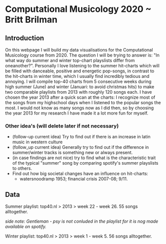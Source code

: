 # Computational Musicology 2020 ~ Britt Brilman

## Introduction
On this webpage I will build my data visualisations for the Computational Musicology course from 2020. The question I will be trying to answer is: "In what way do summer and winter top-chart playslists differ from oneanother?". Personally I love listening to the summer hit-charts which will be filled with danceable, positive and energetic pop-songs, in contrast to the hit-charts in winter time, which I usually find incredibly tedious and annoying. I will compile top-40 charts from 5 consecutive weeks during high summer (June) and winter (Januari: to avoid christmas hits) to make two comparable playlists from 2013 with roughly 120 songs each. I have chosen the year 2013 after a quick scan at the charts: I recognize most of the songs from my highschool days when I listened to the popular songs the most. I would not know as many songs now as I did then, so by choosing the year 2013 for my research I have made it a lot more fun for myself. 

### Other idea's (will delete later if not necessary)
- (follow-up current idea) Try to find out if there is an increase in latin music in western culture
- (follow_up current idea) Generally try to find out if the difference in summer/winter tracks is something new or always present.
- (in case findings are not nice) try to find what is the characteristic trait of the typical "summer" song by comparing spotify's summer playslists to others. 
- Find out how big societal changes have an influence on hit-charts:  
  - watersnoodramp 1953; financial crisis 2007-08; 9/11. 

## Data
Summer playlist: top40.nl > 2013 > week 22 - week 26. 55 songs alltogether. 

*side note: Gentleman - psy is not conluded in the playlist for it is nog made available on spotify.* 

Winter playlist: top40.nl > 2013 > week 1 - week 5. 56 songs alltogether. 
